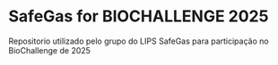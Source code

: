 # SafeGas for BIOCHALLENGE 2025

Repositorio utilizado pelo grupo do LIPS SafeGas para participação no BioChallenge de 2025
